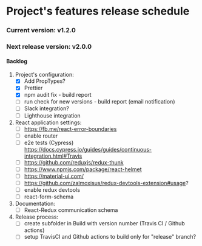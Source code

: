 # Project's features release schedule

### Current version: v1.2.0

### Next release version: v2.0.0

#### Backlog

1. Project's configuration:
    - [x] Add PropTypes?
    - [x] Prettier
    - [x] npm audit fix - build report
    - [ ] run check for new versions - build report (email notification)
    - [ ] Slack integration?
    - [ ] Lighthouse integration

2. React application settings:
    - [ ] https://fb.me/react-error-boundaries
    - [ ] enable router
    - [ ] e2e tests (Cypress) https://docs.cypress.io/guides/guides/continuous-integration.html#Travis
    - [ ] https://github.com/reduxjs/redux-thunk
    - [ ] https://www.npmjs.com/package/react-helmet
    - [ ] https://material-ui.com/
    - [ ] https://github.com/zalmoxisus/redux-devtools-extension#usage?
    - [ ] enable redux devtools
    - [ ] react-form-schema

3. Documentation:
    - [ ] React-Redux communication schema

4. Release process:
    - [ ] create subfolder in Build with version number (Travis CI / Github actions)
    - [ ] setup TravisCI and Github actions to build only for "release" branch?